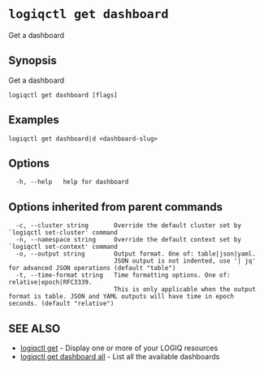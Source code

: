 # `logiqctl get dashboard`

Get a dashboard

## Synopsis

Get a dashboard

```
logiqctl get dashboard [flags]
```

## Examples

```
logiqctl get dashboard|d <dashboard-slug>
```

## Options

```
  -h, --help   help for dashboard
```

## Options inherited from parent commands

```
  -c, --cluster string       Override the default cluster set by `logiqctl set-cluster' command
  -n, --namespace string     Override the default context set by `logiqctl set-context' command
  -o, --output string        Output format. One of: table|json|yaml. 
                             JSON output is not indented, use '| jq' for advanced JSON operations (default "table")
  -t, --time-format string   Time formatting options. One of: relative|epoch|RFC3339. 
                             This is only applicable when the output format is table. JSON and YAML outputs will have time in epoch seconds. (default "relative")
```

## SEE ALSO

* [logiqctl get](/get/logiqctl_get)	 - Display one or more of your LOGIQ resources
* [logiqctl get dashboard all](/get/logiqctl_get_dashboard_all)	 - List all the available dashboards

